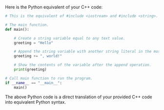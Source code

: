 Here is the Python equivalent of your C++ code:

```python
# This is the equivalent of #include <iostream> and #include <string>.

# The main function.
def main():

    # Create a string variable equal to any text value.
    greeting = "Hello"

    # Append the string variable with another string literal in the most idiomatic way.
    greeting += ", world!"

    # Show the contents of the variable after the append operation.
    print(greeting)

# Call main function to run the program.
if __name__ == "__main__":
    main()
```
The above Python code is a direct translation of your provided C++ code into equivalent Python syntax.
